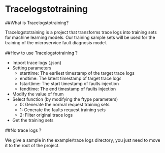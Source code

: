 # Tracelogstotraining

##What is Tracelogstotraining?

Tracelogstotraining is a project that transforms trace logs into training sets for machine learning models. Our training sample sets will be used for the training of the microservice fault diagnosis model.

##How to use Tracelogstotraining？

* Import trace logs (.json)
* Setting parameters
    *  starttime: The earliest timestamp of the target trace logs
    *  endtime: The latest timestamp of target trace logs
    *  fstarttime: The start timestamp of faults injection
    *  fendtime: The end timestamp of faults injection
* Modify the value of fnum
* Select function (by modifying the ftype parameters)
    *  0: Generate the normal request training sets
    *  1: Generate the faults request training sets
    *  2: Filter original trace logs
* Get the training sets

##No trace logs？

We give a sample in the example/trace logs directory, you just need to move it to the root of the project.
